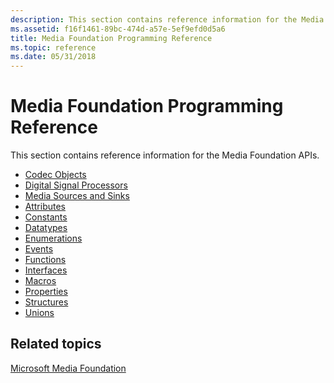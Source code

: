 ```yaml
---
description: This section contains reference information for the Media Foundation APIs.
ms.assetid: f16f1461-89bc-474d-a57e-5ef9efd0d5a6
title: Media Foundation Programming Reference
ms.topic: reference
ms.date: 05/31/2018
---
```


# Media Foundation Programming Reference

This section contains reference information for the Media Foundation APIs.

-   [Codec Objects](codecobjects.md)
-   [Digital Signal Processors](windowsmediadigitalsignalprocessors.md)
-   [Media Sources and Sinks](media-sources-and-sinks.md)
-   [Attributes](media-foundation-attributes.md)
-   [Constants](media-foundation-constants.md)
-   [Datatypes](media-foundation-datatypes.md)
-   [Enumerations](media-foundation-enumerations.md)
-   [Events](media-foundation-events.md)
-   [Functions](media-foundation-functions.md)
-   [Interfaces](media-foundation-interfaces.md)
-   [Macros](media-foundation-macros.md)
-   [Properties](media-foundation-properties.md)
-   [Structures](media-foundation-structures.md)
-   [Unions](media-foundation-unions.md)

## Related topics



[Microsoft Media Foundation](microsoft-media-foundation-sdk.md)


 

 



